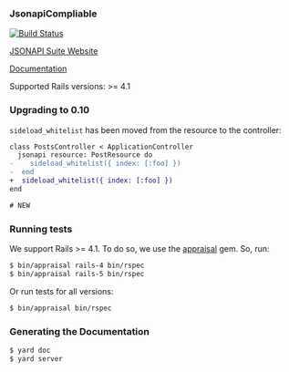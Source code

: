 ### JsonapiCompliable

[![Build Status](https://travis-ci.org/jsonapi-suite/jsonapi_compliable.svg?branch=master)](https://travis-ci.org/jsonapi-suite/jsonapi_compliable)

[JSONAPI Suite Website](https://jsonapi-suite.github.io/jsonapi_suite)

[Documentation](https://jsonapi-suite.github.io/jsonapi_compliable)

Supported Rails versions: >= 4.1

### Upgrading to 0.10

`sideload_whitelist` has been moved from the resource to the controller:

```diff
class PostsController < ApplicationController
  jsonapi resource: PostResource do
-    sideload_whitelist({ index: [:foo] })
-  end
+  sideload_whitelist({ index: [:foo] })
end

# NEW
```

### Running tests

We support Rails >= 4.1. To do so, we use the [appraisal](https://github.com/thoughtbot/appraisal) gem. So, run:

```bash
$ bin/appraisal rails-4 bin/rspec
$ bin/appraisal rails-5 bin/rspec
```

Or run tests for all versions:

```bash
$ bin/appraisal bin/rspec
```

### Generating the Documentation

```bash
$ yard doc
$ yard server
```
